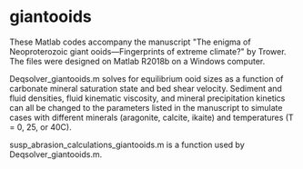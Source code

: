 # giantooids

These Matlab codes accompany the manuscript "The enigma of Neoproterozoic giant ooids—Fingerprints of extreme climate?" by Trower. The files were designed on Matlab R2018b on a Windows computer.

Deqsolver_giantooids.m solves for equilibrium ooid sizes as a function of carbonate mineral saturation state and bed shear velocity. Sediment and fluid densities, fluid kinematic viscosity, and mineral precipitation kinetics can all be changed to the parameters listed in the manuscript to simulate cases with different minerals (aragonite, calcite, ikaite) and temperatures (T = 0, 25, or 40C).

susp_abrasion_calculations_giantooids.m is a function used by Deqsolver_giantooids.m.
